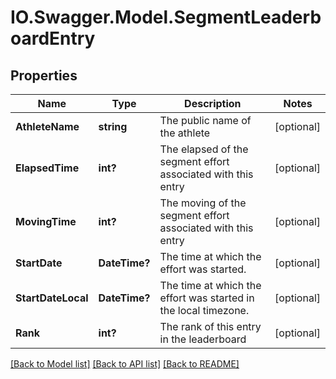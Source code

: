 # IO.Swagger.Model.SegmentLeaderboardEntry
## Properties

Name | Type | Description | Notes
------------ | ------------- | ------------- | -------------
**AthleteName** | **string** | The public name of the athlete | [optional] 
**ElapsedTime** | **int?** | The elapsed of the segment effort associated with this entry | [optional] 
**MovingTime** | **int?** | The moving of the segment effort associated with this entry | [optional] 
**StartDate** | **DateTime?** | The time at which the effort was started. | [optional] 
**StartDateLocal** | **DateTime?** | The time at which the effort was started in the local timezone. | [optional] 
**Rank** | **int?** | The rank of this entry in the leaderboard | [optional] 

[[Back to Model list]](../README.md#documentation-for-models) [[Back to API list]](../README.md#documentation-for-api-endpoints) [[Back to README]](../README.md)

